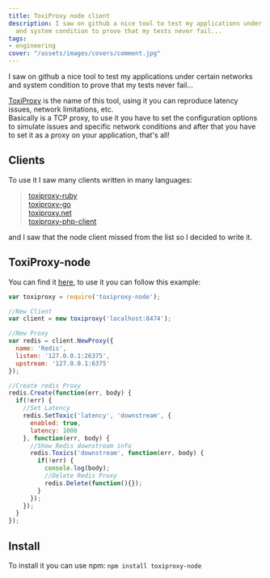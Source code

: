 ```yaml
---
title: ToxiProxy node client
description: I saw on github a nice tool to test my applications under certain networks
  and system condition to prove that my tests never fail...
tags:
- engineering
cover: "/assets/images/covers/comment.jpg"
---
```



I saw on github a nice tool to test my applications under certain networks and system condition to prove that my tests never fail...

[ToxiProxy](https://github.com/shopify/toxiproxy) is the name of this tool, using it you can reproduce latency issues, network limitations, etc.   
Basically is a TCP proxy, to use it you have to set the configuration options to simulate issues and specific network conditions and after that you have to set it as a proxy on your application, that's all!

## Clients
To use it I saw many clients written in many languages:

> [toxiproxy-ruby](https://github.com/Shopify/toxiproxy-ruby)   
> [toxiproxy-go](https://github.com/Shopify/toxiproxy/tree/master/client)   
> [toxiproxy.net](https://github.com/mdevilliers/Toxiproxy.Net)   
> [toxiproxy-php-client](https://github.com/ihsw/toxiproxy-php-client)

and I saw that the node client missed from the list so I decided to write it.

## ToxiProxy-node
 
You can find it [here](https://github.com/dlion/toxiproxy-node), to use it you can follow this example:

```js
var toxiproxy = require('toxiproxy-node');

//New Client
var client = new toxiproxy('localhost:8474');

//New Proxy
var redis = client.NewProxy({
  name: 'Redis',
  listen: '127.0.0.1:26375',
  upstream: '127.0.0.1:6375'
});

//Create redis Proxy
redis.Create(function(err, body) {
  if(!err) {
    //Set Latency
    redis.SetToxic('latency', 'downstream', {
      enabled: true,
      latency: 1000
    }, function(err, body) {
      //Show Redis downstream info
      redis.Toxics('downstream', function(err, body) {
        if(!err) {
          console.log(body);
          //Delete Redis Proxy
          redis.Delete(function(){});
        }
      });
    });
  }
});
```

## Install
To install it you can use npm: `npm install toxiproxy-node`
